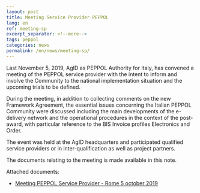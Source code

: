 ```yaml
---
layout: post
title: Meeting Service Provider PEPPOL
lang: en
ref: meeting-sp
excerpt_separator: <!--more-->
tags: peppol
categories: news
permalink: /en/news/meeting-sp/
---
```


Last November 5, 2019, AgID as PEPPOL Authority for Italy, has convened a meeting 
of the PEPPOL service provider with the intent to inform and involve the Community
to the national implementation situation and the upcoming trials to be defined.

During the meeting, in addition to collecting comments on the new Framework Agreement, 
the essential issues concerning the Italian PEPPOL Community were discussed including 
the main developments of the e-delivery network and the operational procedures in the
context of the post-award, with particular reference to the BIS Invoice profiles
Electronics and Order.

The event was held at the AgID headquarters and participated qualified service providers 
or in inter-qualification as well as project partners.

The documents relating to the meeting is made available in this note.

Attached documents:

- [Meeting PEPPOL Service Provider - Rome 5 october 2019](/attachments/meeting_peppol_sp_20191105.pdf)
